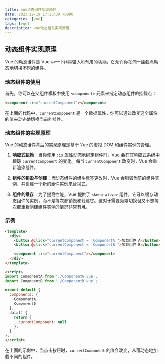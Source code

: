 ```yaml
---
title: vue动态组件实现原理
date: 2023-12-19 17:25:00 +0800
categories: [vue]
tags: [vue]
description: vue动态组件实现原理
---
```


## 动态组件实现原理

Vue 的动态组件是 Vue 中一个非常强大和有用的功能，它允许你在同一挂载点动态地切换不同的组件。

### 动态组件的使用

首先，你可以在父组件模板中使用 `<component>` 元素来指定动态组件的挂载点：

```html
<component :is="currentComponent"></component>
```

在上面的代码中，`currentComponent` 是一个数据属性，你可以通过改变这个属性的值来动态地切换当前的组件。

### 动态组件的实现原理

Vue 的动态组件背后的实现原理是基于 Vue 的虚拟 DOM 和组件实例的管理。

1. **响应式依赖**：当你使用 `:is` 属性动态地绑定组件时，Vue 会在其响应式系统中跟踪 `currentComponent` 的变化。每当 `currentComponent` 改变时，Vue 会重新渲染组件。

2. **组件的销毁与创建**：当动态组件的组件标签更改时，Vue 会销毁当前的组件实例，并创建一个新的组件实例来替换它。

3. **组件的缓存**：为了提高性能，Vue 提供了 `<keep-alive>` 组件，它可以缓存动态组件的实例，而不是每次都销毁和创建它。这对于需要频繁切换但又不想每次都重新创建组件实例的情况非常有用。

### 示例

```html
<template>
  <div>
    <button @click="currentComponent = 'ComponentA'">加载组件 A</button>
    <button @click="currentComponent = 'ComponentB'">加载组件 B</button>

    <component :is="currentComponent"></component>
  </div>
</template>

<script>
import ComponentA from './ComponentA.vue';
import ComponentB from './ComponentB.vue';

export default {
  components: {
    ComponentA,
    ComponentB
  },
  data() {
    return {
      currentComponent: null
    };
  }
};
</script>
```

在上面的示例中，当点击按钮时，`currentComponent` 的值会改变，从而动态地加载不同的组件。